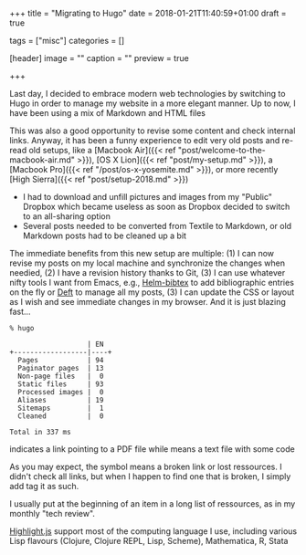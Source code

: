 +++
title = "Migrating to Hugo"
date = 2018-01-21T11:40:59+01:00
draft = true

tags = ["misc"]
categories = []

[header]
image = ""
caption = ""
preview = true

+++

Last day, I decided to embrace modern web technologies by switching to Hugo in order to manage my website in a more elegant manner. Up to now, I have been using a mix of Markdown and HTML files

This was also a good opportunity to revise some content and check internal links.
Anyway, it has been a funny experience to edit very old posts and re-read old setups, like a [Macbook Air]({{< ref "post/welcome-to-the-macbook-air.md" >}}), [OS X Lion]({{< ref "post/my-setup.md" >}}), a [Macbook Pro]({{< ref "/post/os-x-yosemite.md" >}}), or more recently [High Sierra]({{< ref "post/setup-2018.md" >}})

- I had to download and unfill pictures and images from my "Public" Dropbox which became useless as soon as Dropbox decided to switch to an all-sharing option
- Several posts needed to be converted from Textile to Markdown, or old Markdown posts had to be cleaned up a bit

The immediate benefits from this new setup are multiple: (1) I can now revise my posts on my local machine and synchronize the changes when needied, (2) I have a revision history thanks to Git, (3) I can use whatever nifty tools I want from Emacs, e.g., [Helm-bibtex](https://github.com/tmalsburg/helm-bibtex) to add bibliographic entries on the fly or [Deft](https://github.com/jrblevin/deft) to manage all my posts, (3) I can update the CSS or layout as I wish and see immediate changes in my browser. And it is just blazing fast...

```
% hugo

                   | EN  
+------------------|----+
  Pages            | 94  
  Paginator pages  | 13  
  Non-page files   |  0  
  Static files     | 93  
  Processed images |  0  
  Aliases          | 19  
  Sitemaps         |  1  
  Cleaned          |  0  

Total in 337 ms
```

<i class="fa fa-file-pdf-o fa-1x"></i> indicates a link pointing to a PDF file while <i class="fa fa-file-code-o fa-1x"></i> means a text file with some code

As you may expect, the symbol <i class="fa fa-chain-broken fa-1x"></i> means a broken link or lost ressources. I didn't check all links, but when I happen to find one that is broken, I simply add tag it as such.

I usually put <i class="fa fa-external-link fa-1x"></i> at the beginning of an item in a long list of ressources, as in my monthly "tech review".

[Highlight.js](https://highlightjs.org) support most of the computing language I use, including various Lisp flavours (Clojure, Clojure REPL, Lisp, Scheme), Mathematica, R, Stata
